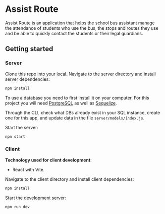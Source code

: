 # Assist Route

Assist Route is an application that helps the school bus assistant manage the attendance of students who use the bus, the stops and routes they use and be able to quickly contact the students or their legal guardians.

## Getting started

### Server

Clone this repo into your local. Navigate to the server directory and install server dependencies:

```bash
npm install
```

To use a database you need to first install it on your computer. For this project you will need [PostgreSQL](https://postgresql.org/) as well as [Sequelize](https://sequelize.org).

Through the CLI, check what DBs already exist in your SQL instance, create one for this app, and update data in the file `server/models/index.js`.

Start the server:

```bash
npm start
```

### Client

**Technology used for client development:**

- React with Vite.

Navigate to the client directory and install client dependencies:

```bash
npm install
```

Start the development server:

```bash
npm run dev
```
